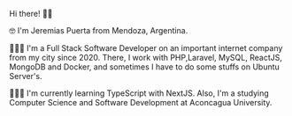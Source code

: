 Hi there! 👋🏼

  
🤓 I'm Jeremias Puerta from Mendoza, Argentina. 
  
👨🏻‍💻 I'm a Full Stack Software Developer on an important internet company from my city since 2020. There, I work with PHP,Laravel, MySQL, ReactJS, MongoDB and Docker, and sometimes I have to do some stuffs on Ubuntu Server's. 

🧑🏻‍🎓 I'm currently learning TypeScript with NextJS. Also, I'm a studying Computer Science and Software Development at Aconcagua University.
